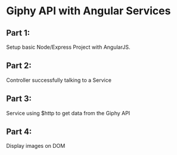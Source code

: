 Giphy API with Angular Services
===

Part 1:
---
Setup basic Node/Express Project with AngularJS.

Part 2:
---
Controller successfully talking to a Service

Part 3:
---
Service using $http to get data from the Giphy API

Part 4:
---
Display images on DOM